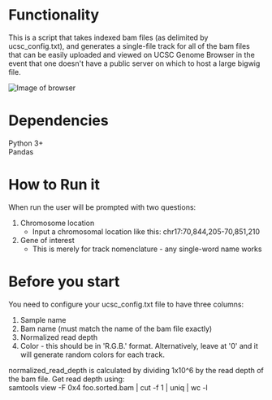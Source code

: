 # Functionality  
This is a script that takes indexed bam files (as delimited by ucsc_config.txt),
and generates a single-file track for all of the bam files that can be easily
uploaded and viewed on UCSC Genome Browser in the event that one doesn't have a
public server on which to host a large bigwig file.


![Image of browser](https://i.imgur.com/Y1noBTG.png)

# Dependencies  
Python 3+  
Pandas


# How to Run it  
When run the user will be prompted with two questions:
1. Chromosome location
    - Input a chromosomal location like this: chr17:70,844,205-70,851,210
2. Gene of interest
    - This is merely for track nomenclature - any single-word name works

# Before you start  
You need to configure your ucsc_config.txt file to have three columns:  
1. Sample name
2. Bam name (must match the name of the bam file exactly)
3. Normalized read depth  
4. Color - this should be in 'R.G.B.' format. Alternatively, leave at '0' and
   it will generate random colors for each track.

normalized_read_depth is calculated by dividing 1x10^6 by the read depth of the bam file.
Get read depth using:  
samtools view -F 0x4 foo.sorted.bam | cut -f 1 | uniq | wc -l
